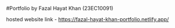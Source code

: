 #Portfolio by Fazal Hayat Khan (23EC10091)

hosted website link - https://fazal-hayat-khan-portfolio.netlify.app/
